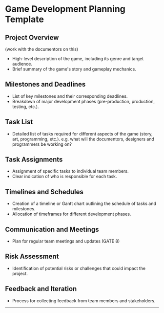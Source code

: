 
# Game Development Planning Template

## Project Overview
  (work with the documentors on this)
- High-level description of the game, including its genre and target audience. 
- Brief summary of the game's story and gameplay mechanics.

## Milestones and Deadlines

- List of key milestones and their corresponding deadlines.
- Breakdown of major development phases (pre-production, production, testing, etc.).


## Task List

- Detailed list of tasks required for different aspects of the game (story, art, programming, etc.).
e.g. what will the documentors, designers and programmers be working on? 

## Task Assignments

- Assignment of specific tasks to individual team members.
- Clear indication of who is responsible for each task.

## Timelines and Schedules

- Creation of a timeline or Gantt chart outlining the schedule of tasks and milestones.
- Allocation of timeframes for different development phases.

## Communication and Meetings

- Plan for regular team meetings and updates (GATE 8)

## Risk Assessment

- Identification of potential risks or challenges that could impact the project.


## Feedback and Iteration

- Process for collecting feedback from team members and stakeholders.



---

